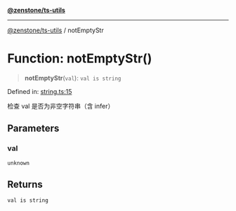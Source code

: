 [**@zenstone/ts-utils**](../README.md)

***

[@zenstone/ts-utils](../globals.md) / notEmptyStr

# Function: notEmptyStr()

> **notEmptyStr**(`val`): `val is string`

Defined in: [string.ts:15](https://github.com/janpoem/ts-utils/blob/d3cd470a5c675e0cbb24c01f6f88f5c578c50491/src/string.ts#L15)

检查 val 是否为非空字符串（含 infer）

## Parameters

### val

`unknown`

## Returns

`val is string`
